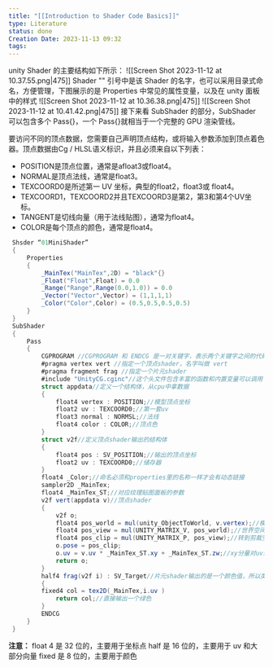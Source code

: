 ```yaml
---
title: "[[Introduction to Shader Code Basics]]"
type: Literature
status: done
Creation Date: 2023-11-13 09:32
tags:
---
```

unity Shader 的主要结构如下所示：
![[Screen Shot 2023-11-12 at 10.37.55.png|475]]
Shader "" 引号中是该 Shader 的名字，也可以采用目录式命名，方便管理，下图展示的是 Properties 中常见的属性变量，以及在 unity 面板中的样式
![[Screen Shot 2023-11-12 at 10.36.38.png|475]] ![[Screen Shot 2023-11-12 at 10.41.42.png|475]]
接下来看 SubShader 的部分，SubShader 可以包含多个 Pass{}，一个 Pass{}就相当于一个完整的 GPU 渲染管线。

要访问不同的顶点数据，您需要自己声明顶点结构，或将输入参数添加到顶点着色器。顶点数据由Cg / HLSL语义标识，并且必须来自以下列表：
- POSITION是顶点位置，通常是afloat3或float4。
- NORMAL是顶点法线，通常是float3。
- TEXCOORD0是所述第一 UV 坐标，典型的float2，float3或 float4。
- TEXCOORD1，TEXCOORD2并且TEXCOORD3是第2，第3和第4个UV坐标。
- TANGENT是切线向量（用于法线贴图），通常为float4。
- COLOR是每个顶点的颜色，通常是float4。

```csharp
 Shsder “01MiniShader”
 {
	 Properties
	 {
		 _MainTex("MainTex",2D) = "black"{}
		 _Float("Float",Float) = 0.0
		 _Range("Range",Range(0.0,1.0)) = 0.0
		 _Vector("Vector",Vector) = (1,1,1,1)
		 _Color("Color",Color) = (0.5,0.5,0.5,0.5) 
	 }
 }
 SubShader
 {
	 Pass
	 {
		 CGPROGRAM //CGPROGRAM 和 ENDCG 是一对关键字，表示两个关键字之间的代码是 unity CG 的代码。
		 #pragma vertex vert //指定一个顶点shader，名字叫做 vert
		 #pragma fragment frag //指定一个片元shader
		 #include "UnityCG.cginc"//这个头文件包含丰富的函数和内置变量可以调用
		 struct appdata//定义一个结构体，从cpu中拿数据
		 {
			 float4 vertex : POSITION;//模型顶点坐标
			 float2 uv : TEXCOORD0;//第一套uv
			 float3 normal : NORMSL;//法线
			 float4 color : COLOR;//顶点色
		 }
		 struct v2f//定义顶点shader输出的结构体
		 {
			 float4 pos : SV_POSITION;//输出的顶点坐标
			 float2 uv : TEXCOORD0;//储存器
		 }
		 float4 _Color;//命名必须和properties里的名称一样才会有动态链接
		 sampler2D _MainTex;
		 float4 _MainTex_ST;//对应纹理贴图面板的参数
		 v2f vert(appdata v)//顶点shader
		 {
			 v2f o;
			 float4 pos_world = mul(unity_ObjectToWorld, v.vertex);//模型空间转世界空间，mul代表矩阵乘法的意思
			 float4 pos_view = mul(UNITY_MATRIX_V, pos_world);//世界空间转相机空间
			 float4 pos_clip = mul(UNITY_MATRIX_P, pos_view);//转到剪裁空间
			 o.pose = pos_clip;
			 o.uv = v.uv * _MainTex_ST.xy + _MainTex_ST.zw;//xy分量对uv进行缩放，zw分量对uv进行偏移
			 return o;
		 }
		 half4 frag(v2f i) : SV_Target//片元shader输出的是一个颜色值，所以类型为half4
		 {
		 fixed4 col = tex2D(_MainTex,i.uv )
			 return col;//直接输出一个绿色
		 }
		 ENDCG
	 }
 }
```
**注意：**
	float 4 是 32 位的，主要用于坐标点
	half 是 16 位的，主要用于 uv 和大部分向量
	fixed 是 8 位的，主要用于颜色
